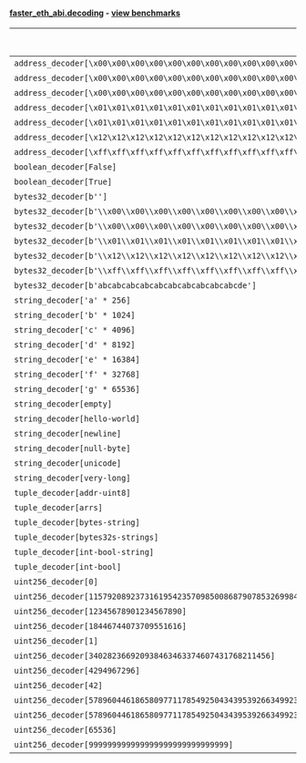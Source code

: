 #### [faster_eth_abi.decoding](https://github.com/BobTheBuidler/faster-eth-abi/blob/master/faster_eth_abi/decoding.py) - [view benchmarks](https://github.com/BobTheBuidler/faster-eth-abi/blob/master/benchmarks/test_decoding_benchmarks.py)

| Function | Reference Mean | Faster Mean | % Change | Speedup (%) | x Faster | Faster |
|----------|---------------|-------------|----------|-------------|----------|--------|
| `address_decoder[\x00\x00\x00\x00\x00\x00\x00\x00\x00\x00\x00\x00\x00\x00\x00\x00\x00\x00\x00\x00]` | 0.0016314018786842172 | 0.0003753724516656176 | 76.99% | 334.61% | 4.35x | ✅ |
| `address_decoder[\x00\x00\x00\x00\x00\x00\x00\x00\x00\x00\x00\x00\x00\x00\x00\x00\x00\x00\x00\x01]` | 0.0016654576348628324 | 0.00037511019982640255 | 77.48% | 343.99% | 4.44x | ✅ |
| `address_decoder[\x00\x00\x00\x00\x00\x00\x00\x00\x00\x00\x00\x00\x00\x00\x00\x00\x00\x00\x00\x02]` | 0.0016324381342464364 | 0.0003777061452172193 | 76.86% | 332.20% | 4.32x | ✅ |
| `address_decoder[\x01\x01\x01\x01\x01\x01\x01\x01\x01\x01\x01\x01\x01\x01\x01\x01\x01\x01\x01\x00]` | 0.0016577951038086202 | 0.0003772306762742264 | 77.25% | 339.46% | 4.39x | ✅ |
| `address_decoder[\x01\x01\x01\x01\x01\x01\x01\x01\x01\x01\x01\x01\x01\x01\x01\x01\x01\x01\x01\x01]` | 0.0016467578838883774 | 0.0003812220683586887 | 76.85% | 331.97% | 4.32x | ✅ |
| `address_decoder[\x12\x12\x12\x12\x12\x12\x12\x12\x12\x12\x12\x12\x12\x12\x12\x12\x12\x12\x12\x12]` | 0.0016328324931306688 | 0.00037806161106187564 | 76.85% | 331.90% | 4.32x | ✅ |
| `address_decoder[\xff\xff\xff\xff\xff\xff\xff\xff\xff\xff\xff\xff\xff\xff\xff\xff\xff\xff\xff\xff]` | 0.0016529565821368157 | 0.0003806763574511311 | 76.97% | 334.22% | 4.34x | ✅ |
| `boolean_decoder[False]` | 0.0008803246199990359 | 0.00023505993034140968 | 73.30% | 274.51% | 3.75x | ✅ |
| `boolean_decoder[True]` | 0.0008790870844922107 | 0.00023360384775252959 | 73.43% | 276.32% | 3.76x | ✅ |
| `bytes32_decoder[b'']` | 0.0008749067301550682 | 0.00023414658604950408 | 73.24% | 273.66% | 3.74x | ✅ |
| `bytes32_decoder[b'\\x00\\x00\\x00\\x00\\x00\\x00\\x00\\x00\\x00\\x00\\x00\\x00\\x00\\x00\\x00\\x00']` | 0.0008732375694552165 | 0.00023447501844679077 | 73.15% | 272.42% | 3.72x | ✅ |
| `bytes32_decoder[b'\\x00\\x00\\x00\\x00\\x00\\x00\\x00\\x00\\x00\\x00\\x00\\x00\\x00\\x00\\x00\\x00\\x00\\x00\\x00\\x00\\x00\\x00\\x00\\x00\\x00\\x00\\x00\\x00\\x00\\x00\\x00\\x00']` | 0.0008845973011692368 | 0.00023550018566000674 | 73.38% | 275.62% | 3.76x | ✅ |
| `bytes32_decoder[b'\\x01\\x01\\x01\\x01\\x01\\x01\\x01\\x01\\x01\\x01\\x01\\x01\\x01\\x01\\x01\\x01\\x01\\x01\\x01\\x01\\x01\\x01\\x01\\x01\\x01\\x01\\x01\\x01\\x01\\x01\\x01\\x01']` | 0.000880892369117288 | 0.00023533167586239676 | 73.28% | 274.32% | 3.74x | ✅ |
| `bytes32_decoder[b'\\x12\\x12\\x12\\x12\\x12\\x12\\x12\\x12\\x12\\x12\\x12\\x12\\x12\\x12\\x12\\x12\\x12\\x12\\x12\\x12\\x12\\x12\\x12\\x12\\x12\\x12\\x12\\x12\\x12\\x12\\x12\\x12']` | 0.0008660703435189724 | 0.00023372028039491286 | 73.01% | 270.56% | 3.71x | ✅ |
| `bytes32_decoder[b'\\xff\\xff\\xff\\xff\\xff\\xff\\xff\\xff\\xff\\xff\\xff\\xff\\xff\\xff\\xff\\xff\\xff\\xff\\xff\\xff\\xff\\xff\\xff\\xff\\xff\\xff\\xff\\xff\\xff\\xff\\xff\\xff']` | 0.0008745138205817643 | 0.00023624539300500183 | 72.99% | 270.17% | 3.70x | ✅ |
| `bytes32_decoder[b'abcabcabcabcabcabcabcabcabcabcde']` | 0.0008774227240398711 | 0.00023462482777393643 | 73.26% | 273.97% | 3.74x | ✅ |
| `string_decoder['a' * 256]` | 0.0014024780789061607 | 0.0006167374390055651 | 56.03% | 127.40% | 2.27x | ✅ |
| `string_decoder['b' * 1024]` | 0.0014580202972106812 | 0.0006550513798520598 | 55.07% | 122.58% | 2.23x | ✅ |
| `string_decoder['c' * 4096]` | 0.0014953488720397359 | 0.0006978612960782624 | 53.33% | 114.28% | 2.14x | ✅ |
| `string_decoder['d' * 8192]` | 0.001544490510789187 | 0.000760428736970558 | 50.77% | 103.11% | 2.03x | ✅ |
| `string_decoder['e' * 16384]` | 0.001655768567661733 | 0.0008832521620621921 | 46.66% | 87.46% | 1.87x | ✅ |
| `string_decoder['f' * 32768]` | 0.0019423556024849627 | 0.0011238071766863733 | 42.14% | 72.84% | 1.73x | ✅ |
| `string_decoder['g' * 65536]` | 0.002420418598960102 | 0.0021120035399605627 | 12.74% | 14.60% | 1.15x | ✅ |
| `string_decoder[empty]` | 0.0013930669509176804 | 0.0006202287140852288 | 55.48% | 124.61% | 2.25x | ✅ |
| `string_decoder[hello-world]` | 0.0014105367503751559 | 0.0006198335408460633 | 56.06% | 127.57% | 2.28x | ✅ |
| `string_decoder[newline]` | 0.0014172913373138374 | 0.0006213298269622777 | 56.16% | 128.11% | 2.28x | ✅ |
| `string_decoder[null-byte]` | 0.001411145783261857 | 0.0006142981247539995 | 56.47% | 129.72% | 2.30x | ✅ |
| `string_decoder[unicode]` | 0.001439056033946762 | 0.0006369549338266996 | 55.74% | 125.93% | 2.26x | ✅ |
| `string_decoder[very-long]` | 0.003005812585991025 | 0.002088522103927156 | 30.52% | 43.92% | 1.44x | ✅ |
| `tuple_decoder[addr-uint8]` | 0.0021685464776504994 | 0.000500517629038955 | 76.92% | 333.26% | 4.33x | ✅ |
| `tuple_decoder[arrs]` | 0.0026476606095575898 | 0.0007046111420542665 | 73.39% | 275.76% | 3.76x | ✅ |
| `tuple_decoder[bytes-string]` | 0.0018033778671716638 | 0.0007353074428371602 | 59.23% | 145.25% | 2.45x | ✅ |
| `tuple_decoder[bytes32s-strings]` | 0.0036946439886378357 | 0.0015065648312083998 | 59.22% | 145.24% | 2.45x | ✅ |
| `tuple_decoder[int-bool-string]` | 0.0024569430259674986 | 0.000947297084658636 | 61.44% | 159.36% | 2.59x | ✅ |
| `tuple_decoder[int-bool]` | 0.001301067350501328 | 0.000346559076922906 | 73.36% | 275.42% | 3.75x | ✅ |
| `uint256_decoder[0]` | 0.0009258151773760648 | 0.00025332063146750873 | 72.64% | 265.47% | 3.65x | ✅ |
| `uint256_decoder[115792089237316195423570985008687907853269984665640564039457584007913129639935]` | 0.0009240268775922478 | 0.0002557628665080675 | 72.32% | 261.28% | 3.61x | ✅ |
| `uint256_decoder[12345678901234567890]` | 0.0009261393157386187 | 0.00025377811607861777 | 72.60% | 264.94% | 3.65x | ✅ |
| `uint256_decoder[18446744073709551616]` | 0.0009308482507412874 | 0.0002559868466652309 | 72.50% | 263.63% | 3.64x | ✅ |
| `uint256_decoder[1]` | 0.0009240681594829327 | 0.000252676401416404 | 72.66% | 265.71% | 3.66x | ✅ |
| `uint256_decoder[340282366920938463463374607431768211456]` | 0.0009282046370797641 | 0.0002551785014123391 | 72.51% | 263.75% | 3.64x | ✅ |
| `uint256_decoder[4294967296]` | 0.000942810532599559 | 0.0002631712316236042 | 72.09% | 258.25% | 3.58x | ✅ |
| `uint256_decoder[42]` | 0.0009204793726618981 | 0.00025437756697961183 | 72.36% | 261.86% | 3.62x | ✅ |
| `uint256_decoder[57896044618658097711785492504343953926634992332820282019728792003956564819967]` | 0.000928592219341558 | 0.0002585074155085997 | 72.16% | 259.21% | 3.59x | ✅ |
| `uint256_decoder[57896044618658097711785492504343953926634992332820282019728792003956564819968]` | 0.000921601121092408 | 0.0002587735690685033 | 71.92% | 256.14% | 3.56x | ✅ |
| `uint256_decoder[65536]` | 0.0009190841819067868 | 0.0002557164798754364 | 72.18% | 259.42% | 3.59x | ✅ |
| `uint256_decoder[999999999999999999999999999999]` | 0.0009372312482909416 | 0.00025601485156992416 | 72.68% | 266.08% | 3.66x | ✅ |
